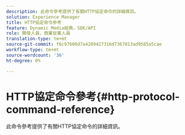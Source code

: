 ```yaml
---
description: 此命令參考提供了有關HTTP協定命令的詳細資訊。
solution: Experience Manager
title: HTTP協定命令參考
feature: Dynamic Media經典，SDK/API
role: 開發人員，商業從業人員
translation-type: tm+mt
source-git-commit: f6c97606d7a4209427316d7367013ad9585a5cae
workflow-type: tm+mt
source-wordcount: '36'
ht-degree: 0%

---
```



# HTTP協定命令參考{#http-protocol-command-reference}

此命令參考提供了有關HTTP協定命令的詳細資訊。

